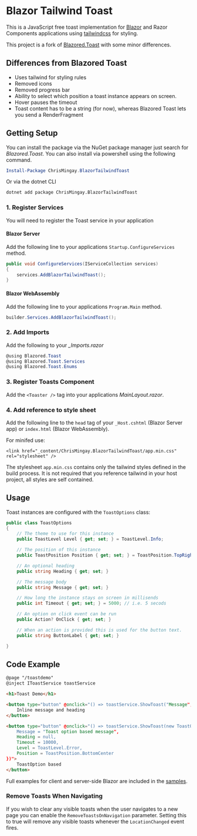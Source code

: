 # Blazor Tailwind Toast
This is a JavaScript free toast implementation for [Blazor](https://blazor.net) and Razor Components applications using [tailwindcss](https://tailwindcss.com/) for styling.

This project is a fork of [Blazored.Toast](https://github.com/Blazored/Toast) with some minor differences.

## Differences from Blazored Toast

- Uses tailwind for styling rules
- Removed icons
- Removed progress bar
- Ability to select which position a toast instance appears on screen.
- Hover pauses the timeout
- Toast content has to be a string (for now), whereas Blazored Toast lets you send a RenderFragment


## Getting Setup

You can install the package via the NuGet package manager just search for *Blazored.Toast*. You can also install via powershell using the following command.

```powershell
Install-Package ChrisMingay.BlazorTailwindToast
```

Or via the dotnet CLI

```bash
dotnet add package ChrisMingay.BlazorTailwindToast
```

### 1. Register Services
You will need to register the Toast service in your application

#### Blazor Server
Add the following line to your applications `Startup.ConfigureServices` method.

```csharp
public void ConfigureServices(IServiceCollection services)
{
    services.AddBlazorTailwindToast();
}
```

#### Blazor WebAssembly
Add the following line to your applications `Program.Main` method.

```csharp
builder.Services.AddBlazorTailwindToast();
```

### 2. Add Imports
Add the following to your *_Imports.razor*

```csharp
@using Blazored.Toast
@using Blazored.Toast.Services
@using Blazored.Toast.Enums
```

### 3. Register Toasts Component
Add the `<Toaster />` tag into your applications *MainLayout.razor*.


### 4. Add reference to style sheet
Add the following line to the `head` tag of your `_Host.cshtml` (Blazor Server app) or `index.html` (Blazor WebAssembly).

For minifed use:

```
<link href="_content/ChrisMingay.BlazorTailwindToast/app.min.css" rel="stylesheet" />
```

The stylesheet `app.min.css` contains only the tailwind styles defined in the build process. It is not required that you reference tailwind in your host project, all styles are self contained.

## Usage

Toast instances are configured with the `ToastOptions` class:

```csharp
public class ToastOptions
{
    // The theme to use for this instance
    public ToastLevel Level { get; set; } = ToastLevel.Info;

    // The position of this instance
    public ToastPosition Position { get; set; } = ToastPosition.TopRight;

    // An optional heading
    public string Heading { get; set; }

    // The message body
    public string Message { get; set; }

    // How long the instance stays on screen in millisends
    public int Timeout { get; set; } = 5000; // i.e. 5 secods

    // An option on click event can be run
    public Action? OnClick { get; set; }

    // When an action is provided this is used for the button text.
    public string ButtonLabel { get; set; }

}
```

## Code Example

```html
@page "/toastdemo"
@inject IToastService toastService

<h1>Toast Demo</h1>

<button type="button" @onclick="() => toastService.ShowToast("Message","Heading")">
    Inline message and heading
</button>

<button type="button" @onclick="() => toastService.ShowToast(new ToastOption{
    Message = "Toast option based message",
    Heading = null,
    Timeout = 10000,
    Level = ToastLevel.Error,
    Position = ToastPosition.BottomCenter
})">
    ToastOption based
</button>
```
Full examples for client and server-side Blazor are included in the [samples](https://github.com/Chris-Mingay/Toast/tree/master/samples).

### Remove Toasts When Navigating
If you wish to clear any visible toasts when the user navigates to a new page you can enable the `RemoveToastsOnNavigation` parameter. Setting this to true will remove any visible toasts whenever the `LocationChanged` event fires.
